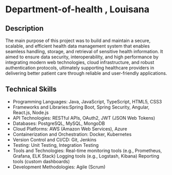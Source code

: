 # Department-of-health , Louisana


## Description

The main purpose of this project was to build and maintain a secure, scalable, and efficient health data management system that enables seamless handling, storage, and retrieval of sensitive health information. It aimed to ensure data security, interoperability, and high performance by integrating modern web technologies, cloud infrastructure, and robust authentication protocols, ultimately supporting healthcare providers in delivering better patient care through reliable and user-friendly applications.

## Technical Skills

- Programming Languages: Java, JavaScript, TypeScript, HTML5, CSS3
- Frameworks and Libraries:Spring Boot, Spring Security, Angular, React.js, Node.js
- API Technologies: RESTful APIs, OAuth2, JWT (JSON Web Tokens)
- Databases: PostgreSQL, MySQL, MongoDB
- Cloud Platforms: AWS (Amazon Web Services), Azure
- Containerization and Orchestration: Docker, Kubernetes
- Version Control and CI/CD: Git, Jenkins
- Testing: Unit Testing, Integration Testing
- Tools and Technologies: Real-time monitoring tools (e.g., Prometheus, Grafana, ELK Stack)
                        Logging tools (e.g., Logstash, Kibana)
                        Reporting tools (custom dashboards)
- Development Methodologies: Agile (Scrum)
